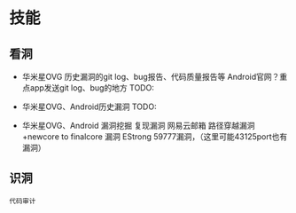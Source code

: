 # 技能

## 看洞

* 华米星OVG 历史漏洞的git log、bug报告、代码质量报告等
    Android官网？重点app发送git log、bug的地方
    TODO:

* 华米星OVG、Android历史漏洞
    TODO:

* 华米星OVG、Android 漏洞挖掘
	复现漏洞
        网易云邮箱
             路径穿越漏洞+newcore to finalcore 漏洞
        EStrong 59777漏洞，（这里可能43125port也有漏洞）
        
## 识洞
	代码审计

